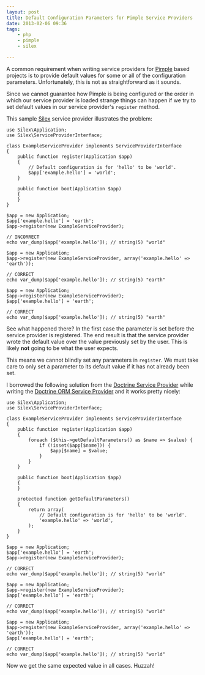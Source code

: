 ```yaml
---
layout: post
title: Default Configuration Parameters for Pimple Service Providers
date: 2013-02-06 09:36
tags:
    - php
    - pimple
    - silex

---
```


A common requirement when writing service providers for [Pimple][1] based
projects is to provide default values for some or all of the configuration
parameters. Unfortunately, this is not as straightforward as it sounds.

Since we cannot guarantee how Pimple is being configured or the order in
which our service provider is loaded strange things can happen if we try
to set default values in our service provider's `register` method.

This sample [Silex][2] service provider illustrates the problem:

    use Silex\Application;
    use Silex\ServiceProviderInterface;

    class ExampleServiceProvider implements ServiceProviderInterface
    {
        public function register(Application $app)
        {
            // Default configuration is for 'hello' to be 'world'.
            $app['example.hello'] = 'world';
        }

        public function boot(Application $app)
        {
        }
    }

    $app = new Application;
    $app['example.hello'] = 'earth';
    $app->register(new ExampleServiceProvider);

    // INCORRECT
    echo var_dump($app['example.hello']); // string(5) "world"

    $app = new Application;
    $app->register(new ExampleServiceProvider, array('example.hello' => 'earth'));

    // CORRECT
    echo var_dump($app['example.hello']); // string(5) "earth"

    $app = new Application;
    $app->register(new ExampleServiceProvider);
    $app['example.hello'] = 'earth';

    // CORRECT
    echo var_dump($app['example.hello']); // string(5) "earth"


See what happened there? In the first case the parameter is set before the service
provider is registered. The end result is that the service provider wrote the default
value over the value previously set by the user. This is likely **not** going to be
what the user expects.

This means we cannot blindly set any parameters in `register`. We must take care
to only set a parameter to its default value if it has not already been set.

I borrowed the following solution from the [Doctrine Service Provider][3] while
writing the [Doctrine ORM Service Provider][4] and it works pretty nicely:

    use Silex\Application;
    use Silex\ServiceProviderInterface;

    class ExampleServiceProvider implements ServiceProviderInterface
    {
        public function register(Application $app)
        {
            foreach ($this->getDefaultParameters() as $name => $value) {
                if (!isset($app[$name])) {
                    $app[$name] = $value;
                }
            }
        }

        public function boot(Application $app)
        {
        }

        protected function getDefaultParameters()
        {
            return array(
                // Default configuration is for 'hello' to be 'world'.
                'example.hello' => 'world',
            );
        }
    }

    $app = new Application;
    $app['example.hello'] = 'earth';
    $app->register(new ExampleServiceProvider);

    // CORRECT
    echo var_dump($app['example.hello']); // string(5) "world"

    $app = new Application;
    $app->register(new ExampleServiceProvider);
    $app['example.hello'] = 'earth';

    // CORRECT
    echo var_dump($app['example.hello']); // string(5) "world"

    $app = new Application;
    $app->register(new ExampleServiceProvider, array('example.hello' => 'earth'));
    $app['example.hello'] = 'earth';

    // CORRECT
    echo var_dump($app['example.hello']); // string(5) "world"


Now we get the same expected value in all cases. Huzzah!


[1]: http://pimple.sensiolabs.org/
[2]: http://silex.sensiolabs.org/
[3]: http://silex.sensiolabs.org/doc/providers/doctrine.html
[4]: https://github.com/dflydev/dflydev-doctrine-orm-service-provider

